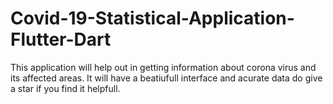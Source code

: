 # Covid-19-Statistical-Application-Flutter-Dart
This application will help out in getting information about corona virus and its affected areas.
It will have a beatiufull interface and acurate data do give a star if you find it helpfull.
